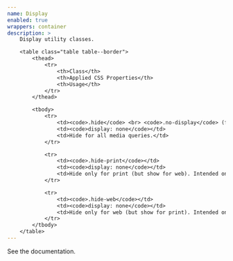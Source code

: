 ```yaml
---
name: Display
enabled: true
wrappers: container
description: >
    Display utility classes.

    <table class="table table--border">
        <thead>
            <tr>
                <th>Class</th>
                <th>Applied CSS Properties</th>
                <th>Usage</th>
            </tr>
        </thead>

        <tbody>
            <tr>
                <td><code>.hide</code> <br> <code>.no-display</code> (from Magento)</td>
                <td><code>display: none</code></td>
                <td>Hide for all media queries.</td>
            </tr>

            <tr>
                <td><code>.hide-print</code></td>
                <td><code>display: none</code></td>
                <td>Hide only for print (but show for web). Intended only for this dual purpose. Use <code>.hide</code> otherwise.</td>
            </tr>

            <tr>
                <td><code>.hide-web</code></td>
                <td><code>display: none</code></td>
                <td>Hide only for web (but show for print). Intended only for this dual purpose. Use <code>.hide</code> otherwise.</td>
            </tr>
        </tbody>
    </table>
---
```


<p>See the documentation.</p>
